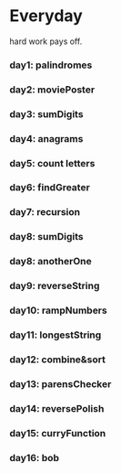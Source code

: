 # Everyday

hard work pays off.

### day1: palindromes
### day2: moviePoster
### day3: sumDigits
### day4: anagrams
### day5: count letters
### day6: findGreater
### day7: recursion
### day8: sumDigits
### day8: anotherOne
### day9: reverseString
### day10: rampNumbers
### day11: longestString
### day12: combine&sort
### day13: parensChecker
### day14: reversePolish
### day15: curryFunction
### day16: bob